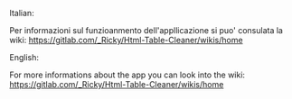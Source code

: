 Italian:

Per informazioni sul funzioanmento dell'appllicazione si puo' consulata la wiki: https://gitlab.com/_Ricky/Html-Table-Cleaner/wikis/home

English:

For more informations about the app you can look into the wiki: https://gitlab.com/_Ricky/Html-Table-Cleaner/wikis/home